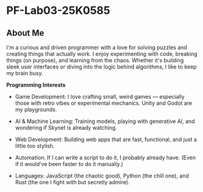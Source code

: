 # PF-Lab03-25K0585
## About Me
I'm a curious and driven programmer with a love for solving puzzles and creating things that actually work. I enjoy experimenting with code, breaking things (on purpose), and learning from the chaos. Whether it's building sleek user interfaces or diving into the logic behind algorithms, I like to keep my brain busy.

**Programming Interests**

* Game Development: I love crafting small, weird games — especially those with retro vibes or experimental mechanics. Unity and Godot are my playgrounds.

* AI & Machine Learning: Training models, playing with generative AI, and wondering if Skynet is already watching.

* Web Development: Building web apps that are fast, functional, and just a little too stylish.

* Automation: If I can write a script to do it, I probably already have. (Even if it would’ve been faster to do it manually.)

* Languages: JavaScript (the chaotic good), Python (the chill one), and Rust (the one I fight with but secretly admire).
